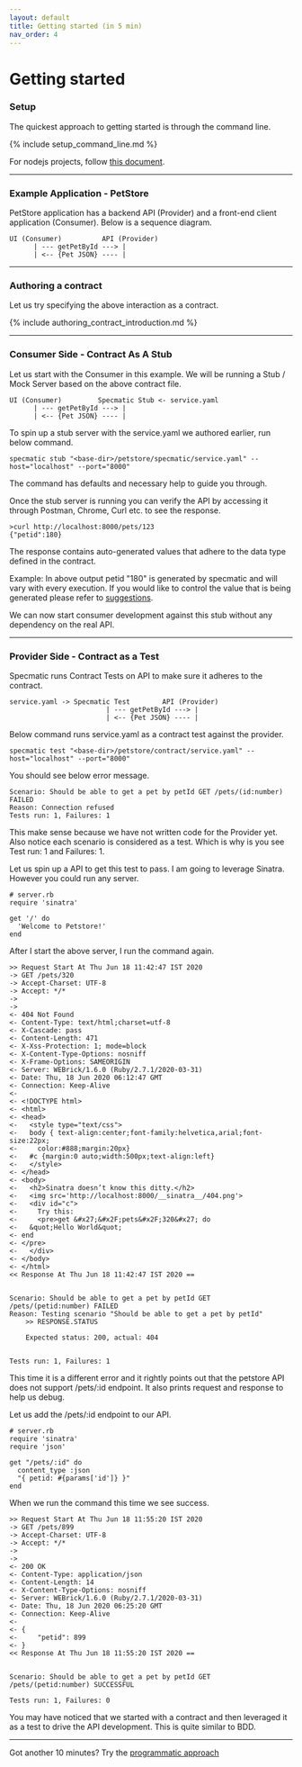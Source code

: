 ```yaml
---
layout: default
title: Getting started (in 5 min)
nav_order: 4
---
```

Getting started
===============

### Setup

The quickest approach to getting started is through the command line.

{% include setup_command_line.md %}

For nodejs projects, follow [this document](/documentation/specmatic_for_javascript.html).

---

### Example Application - PetStore

PetStore application has a backend API (Provider) and a front-end client application (Consumer).
Below is a sequence diagram.

    UI (Consumer)          API (Provider)
          | --- getPetById ---> |
          | <-- {Pet JSON} ---- |

---

### Authoring a contract
    
Let us try specifying the above interaction as a contract.

{% include authoring_contract_introduction.md %}

---

### Consumer Side - Contract As A Stub

Let us start with the Consumer in this example. We will be running a Stub / Mock Server based on the above contract file.

    UI (Consumer)         Specmatic Stub <- service.yaml
          | --- getPetById ---> |
          | <-- {Pet JSON} ---- |

To spin up a stub server with the service.yaml we authored earlier, run below command.

    specmatic stub "<base-dir>/petstore/specmatic/service.yaml" --host="localhost" --port="8000"

The command has defaults and necessary help to guide you through.

Once the stub server is running you can verify the API by accessing it through Postman, Chrome, Curl etc. to see the response.

    >curl http://localhost:8000/pets/123
    {"petid":180}

The response contains auto-generated values that adhere to the data type defined in the contract.

Example: In above output petid "180" is generated by specmatic and will vary with every execution. If you would like to control the value that is being generated please refer to [suggestions](/documentation/suggestions.html).

We can now start consumer development against this stub without any dependency on the real API.

---

### Provider Side - Contract as a Test

Specmatic runs Contract Tests on API to make sure it adheres to the contract.

    service.yaml -> Specmatic Test        API (Provider)
                            | --- getPetById ---> |
                            | <-- {Pet JSON} ---- |

Below command runs service.yaml as a contract test against the provider.

    specmatic test "<base-dir>/petstore/contract/service.yaml" --host="localhost" --port="8000"
    
You should see below error message.

    Scenario: Should be able to get a pet by petId GET /pets/(id:number) FAILED
    Reason: Connection refused
    Tests run: 1, Failures: 1
    
This make sense because we have not written code for the Provider yet.
Also notice each scenario is considered as a test. Which is why is you see Test run: 1 and Failures: 1.

Let us spin up a API to get this test to pass. I am going to leverage Sinatra. However you could run any server.

```
# server.rb
require 'sinatra'

get '/' do
  'Welcome to Petstore!'
end
```

After I start the above server, I run the command again.

    >> Request Start At Thu Jun 18 11:42:47 IST 2020
    -> GET /pets/320
    -> Accept-Charset: UTF-8
    -> Accept: */*
    ->
    ->
    <- 404 Not Found
    <- Content-Type: text/html;charset=utf-8
    <- X-Cascade: pass
    <- Content-Length: 471
    <- X-Xss-Protection: 1; mode=block
    <- X-Content-Type-Options: nosniff
    <- X-Frame-Options: SAMEORIGIN
    <- Server: WEBrick/1.6.0 (Ruby/2.7.1/2020-03-31)
    <- Date: Thu, 18 Jun 2020 06:12:47 GMT
    <- Connection: Keep-Alive
    <-
    <- <!DOCTYPE html>
    <- <html>
    <- <head>
    <-   <style type="text/css">
    <-   body { text-align:center;font-family:helvetica,arial;font-size:22px;
    <-     color:#888;margin:20px}
    <-   #c {margin:0 auto;width:500px;text-align:left}
    <-   </style>
    <- </head>
    <- <body>
    <-   <h2>Sinatra doesn’t know this ditty.</h2>
    <-   <img src='http://localhost:8000/__sinatra__/404.png'>
    <-   <div id="c">
    <-     Try this:
    <-     <pre>get &#x27;&#x2F;pets&#x2F;320&#x27; do
    <-   &quot;Hello World&quot;
    <- end
    <- </pre>
    <-   </div>
    <- </body>
    <- </html>
    << Response At Thu Jun 18 11:42:47 IST 2020 ==


    Scenario: Should be able to get a pet by petId GET /pets/(petid:number) FAILED
    Reason: Testing scenario "Should be able to get a pet by petId"
        >> RESPONSE.STATUS

        Expected status: 200, actual: 404


    Tests run: 1, Failures: 1

This time it is a different error and it rightly points out that the petstore API does not support /pets/:id endpoint. 
It also prints request and response to help us debug.

Let us add the /pets/:id endpoint to our API.

```
# server.rb
require 'sinatra'
require 'json'

get "/pets/:id" do
  content_type :json
  "{ petid: #{params['id']} }"
end
```

When we run the command this time we see success.

    >> Request Start At Thu Jun 18 11:55:20 IST 2020
    -> GET /pets/899
    -> Accept-Charset: UTF-8
    -> Accept: */*
    ->
    ->
    <- 200 OK
    <- Content-Type: application/json
    <- Content-Length: 14
    <- X-Content-Type-Options: nosniff
    <- Server: WEBrick/1.6.0 (Ruby/2.7.1/2020-03-31)
    <- Date: Thu, 18 Jun 2020 06:25:20 GMT
    <- Connection: Keep-Alive
    <-
    <- {
    <-     "petid": 899
    <- }
    << Response At Thu Jun 18 11:55:20 IST 2020 ==


    Scenario: Should be able to get a pet by petId GET /pets/(petid:number) SUCCESSFUL

    Tests run: 1, Failures: 0

You may have noticed that we started with a contract and then leveraged it as a test to drive the API development. This is quite similar to BDD.

---

Got another 10 minutes? Try the [programmatic approach](/documentation/getting_started_programmatically.html)

